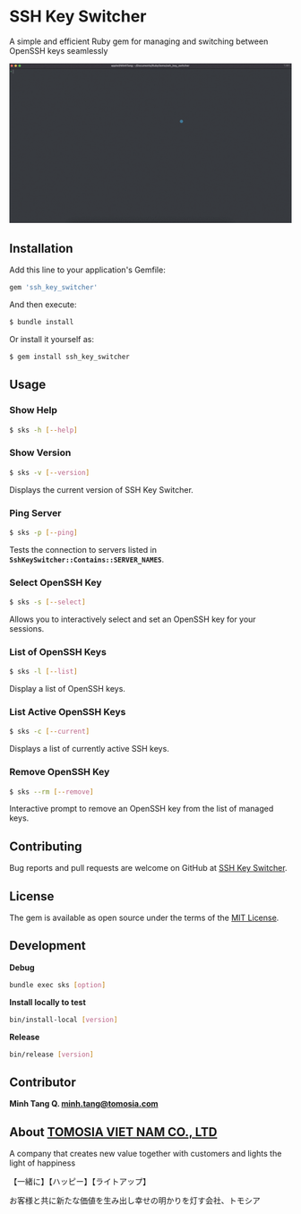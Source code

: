 # SSH Key Switcher

A simple and efficient Ruby gem for managing and switching between OpenSSH keys seamlessly

![Preview](https://github.com/TOMOSIA-VIETNAM/ssh_key_switcher/blob/master/asset/demo.gif?raw=true "Preview")


## Installation

Add this line to your application's Gemfile:

```ruby
gem 'ssh_key_switcher'

```

And then execute:

```bash
$ bundle install

```

Or install it yourself as:

```bash
$ gem install ssh_key_switcher

```

## Usage

### Show Help

```bash
$ sks -h [--help]

```

### Show Version

```bash
$ sks -v [--version]

```

Displays the current version of SSH Key Switcher.

### Ping Server

```bash
$ sks -p [--ping]

```

Tests the connection to servers listed in **`SshKeySwitcher::Contains::SERVER_NAMES`**.

### Select OpenSSH Key

```bash
$ sks -s [--select]

```

Allows you to interactively select and set an OpenSSH key for your sessions.

### List of OpenSSH Keys

```bash
$ sks -l [--list]

```

Display a list of OpenSSH keys.

### List Active OpenSSH Keys

```bash
$ sks -c [--current]

```

Displays a list of currently active SSH keys.

### Remove OpenSSH Key

```bash
$ sks --rm [--remove]

```

Interactive prompt to remove an OpenSSH key from the list of managed keys.

## Contributing

Bug reports and pull requests are welcome on GitHub at [SSH Key Switcher](https://github.com/TOMOSIA-VIETNAM/ssh_key_switcher/issues).

## License

The gem is available as open source under the terms of the [MIT License](https://opensource.org/licenses/MIT).

## Development

**Debug**

```bash
bundle exec sks [option]
```

**Install locally to test**

```bash
bin/install-local [version]
```

**Release**

```bash
bin/release [version]
```

## Contributor

**Minh Tang Q. <minh.tang@tomosia.com>**

## About [TOMOSIA VIET NAM CO., LTD](https://www.tomosia.com/)

A company that creates new value together with customers and lights the light of happiness

【一緒に】【ハッピー】【ライトアップ】

お客様と共に新たな価値を生み出し幸せの明かりを灯す会社、トモシア
